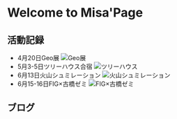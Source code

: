 # Welcome to Misa'Page
## 活動記録
* 4月20日Geo展
![Geo展](https://scontent-nrt1-1.xx.fbcdn.net/v/t1.0-9/30743391_10210409503865553_5862409486051835904_n.jpg?_nc_cat=0&oh=2a3e7d5958747b3faab647a80aeded32&oe=5B7D1E0D)
* 5月3-5日ツリーハウス合宿
![ツリーハウス](https://scontent-nrt1-1.xx.fbcdn.net/v/t1.0-9/31543877_2033531720009122_62424824206589952_n.jpg?_nc_cat=0&oh=d7af49038ab154e74c0d2b3bb1794e2e&oe=5BB9A267)
* 6月13日火山シュミレーション
![火山シュミレーション]()
* 6月15-16日FIG×古橋ゼミ
![FIG×古橋ゼミ]()



## ブログ


